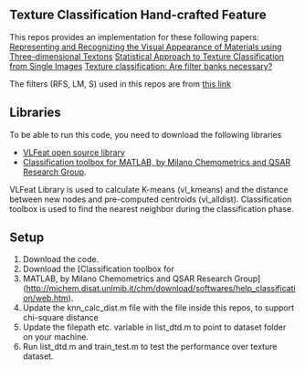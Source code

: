 
Texture Classification Hand-crafted Feature
-----------------------------------------------------------------

This repos provides an implementation for these following papers:
[Representing and Recognizing the Visual Appearance of
Materials using Three-dimensional Textons](https://people.eecs.berkeley.edu/~malik/papers/LM-3dtexton.pdf)
[Statistical Approach to Texture Classification from Single Images](http://manikvarma.org/pubs/varma05.pdf)
[ Texture classification: Are filter banks necessary?](http://www.robots.ox.ac.uk/~vgg/publications/papers/varma03.pdf)

The filters (RFS, LM, S) used in this repos are from [this link](http://www.robots.ox.ac.uk/~vgg/research/texclass/filters.html)

Libraries
---------
To be able to run this code, you need to download the following libraries
 - [VLFeat open source library](http://www.vlfeat.org/)
 - [Classification toolbox for MATLAB, by Milano Chemometrics and QSAR Research Group](http://michem.disat.unimib.it/chm/download/softwares/help_classification/web.htm). 
 
 VLFeat Library is used to calculate K-means (vl_kmeans) and the distance between new  nodes and pre-computed centroids (vl_alldist).
 Classification toolbox is used to find the nearest neighbor during the classification phase.

Setup
-----

 1. Download the code.
 2. Download the [Classification toolbox for 
 3. MATLAB, by Milano Chemometrics and QSAR Research Group](http://michem.disat.unimib.it/chm/download/softwares/help_classification/web.htm). 
 3. Update the knn_calc_dist.m file with the file inside this repos, to support chi-square distance
 4. Update the filepath etc. variable in list_dtd.m to point to dataset folder on your machine.
 5. Run list_dtd.m and train_test.m to test the performance over texture dataset.
